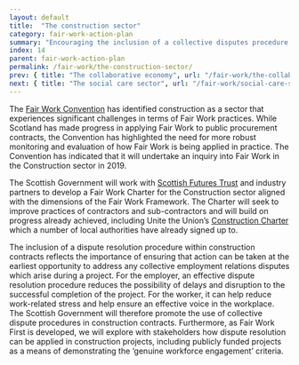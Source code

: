 ```yaml
---
layout: default
title:  "The construction sector"
category: fair-work-action-plan
summary: "Encouraging the inclusion of a collective disputes procedure in construction contracts."
index: 14
parent: fair-work-action-plan
permalink: /fair-work/the-construction-sector/
prev: { title: "The collaborative economy", url: "/fair-work/the-collaborative-economy/" }
next: { title: "The social care sector", url: "/fair-work/social-care-sector/" }
---
```


The [Fair Work Convention](https://www.fairworkconvention.scot/) has identified construction as a sector that experiences significant challenges in terms of Fair Work practices. While Scotland has made progress in applying Fair Work to public procurement contracts, the Convention has highlighted the need for more robust monitoring and evaluation of how Fair Work is being applied in practice. The Convention has indicated that it will undertake an inquiry into Fair Work in the Construction sector in 2019.

The Scottish Government will work with [Scottish Futures Trust](https://www.scottishfuturestrust.org.uk/) and industry partners to develop a Fair Work Charter for the Construction sector aligned with the dimensions of the Fair Work Framework.  The Charter will seek to improve practices of contractors and sub-contractors and will build on progress already achieved, including Unite the Union’s [Construction Charter](http://www.unitescotlandconstruction.net/construction-charter.html) which a number of local authorities have already signed up to.

The inclusion of a dispute resolution procedure within construction contracts reflects the importance of ensuring that action can be taken at the earliest opportunity to address any collective employment relations disputes which arise during a project.  For the employer, an effective dispute resolution procedure reduces the possibility of delays and disruption to the successful completion of the project. For the worker, it can help reduce work-related stress and help ensure an effective voice in the workplace.  The Scottish Government will therefore promote the use of collective dispute procedures in construction contracts.  Furthermore, as Fair Work First is developed, we will explore with stakeholders how dispute resolution can be applied in construction projects, including publicly funded projects as a means of demonstrating the ‘genuine workforce engagement’ criteria.  
